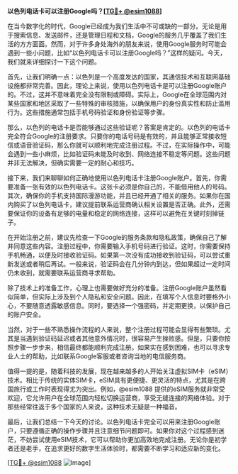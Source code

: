 **以色列电话卡可以注册Google吗？[[TG💪+ @esim1088](https://t.me/s/esim1088)]**

在当今数字化的时代，Google已经成为我们生活中不可或缺的一部分。无论是用于搜索信息、发送邮件，还是管理日程和文档，Google的服务几乎覆盖了我们生活的方方面面。然而，对于许多身处海外的朋友来说，使用Google服务时可能会遇到一些小问题，比如“以色列电话卡可以注册Google吗？”这样的疑问。今天，我们就来详细探讨一下这个问题。

首先，让我们明确一点：以色列是一个高度发达的国家，其通信技术和互联网基础设施都非常完善。因此，理论上来说，使用以色列电话卡是可以注册Google账户的。不过，这并不意味着完全没有限制或障碍。实际上，Google在全球范围内对某些国家和地区采取了一些特殊的审核措施，以确保用户的身份真实性和防止滥用行为。这些措施通常包括手机号码验证和身份验证等步骤。

那么，以色列的电话卡是否能够通过这些验证呢？答案是肯定的。以色列的电话卡完全符合Google的注册要求。只要你的电话号码是有效的，并且能够正常接收短信或语音验证码，那么你就可以顺利地完成注册过程。不过，在实际操作中，可能会遇到一些小麻烦，比如验证码未能及时收到、网络连接不稳定等问题。这些问题并非无法解决，但确实需要一定的耐心和技巧。

接下来，我们来聊聊如何正确地使用以色列电话卡注册Google账户。首先，你需要准备一张有效的以色列电话卡。这张卡必须是你自己的，不能借用他人的号码。其次，确保你的手机支持国际漫游功能，并且已经开通了相关的服务。如果你在国内购买了以色列电话卡，建议提前联系运营商确认相关设置是否正确。此外，还需要保证你的设备有足够的电量和稳定的网络连接，这样可以避免在关键时刻掉链子。

在开始注册之前，建议先检查一下Google的服务条款和隐私政策，确保自己了解并同意这些内容。注册过程中，你需要输入手机号码进行验证。这时，你需要保持手机畅通，以便及时接收验证码。如果第一次没有成功接收到验证码，可以尝试重新发送或者稍后再试。一般来说，验证码会在几分钟内到达，但如果超过一定时间仍未收到，就需要联系运营商寻求帮助。

除了技术上的准备工作，心理上也需要做好充分的准备。注册Google账户虽然看似简单，但实际上涉及到个人隐私和安全问题。因此，在填写个人信息时要格外小心，不要随意透露敏感信息。同时，要选择一个强密码，并定期更换，以保护自己的账户安全。

当然，对于一些不熟悉操作流程的人来说，整个注册过程可能会显得有些繁琐。尤其是当遇到验证码延迟或者其他意外情况时，很容易产生挫败感。但是，只要你按照步骤一步步来，相信最终都能顺利完成注册。如果实在感到困难，也可以寻求专业人士的帮助，比如联系Google客服或者咨询当地的电信服务商。

值得一提的是，随着科技的发展，现在越来越多的人开始关注虚拟SIM卡（eSIM）技术。相比于传统的实体SIM卡，eSIM具有更便捷、更灵活的特点，尤其是在跨国旅行或工作时表现得尤为突出。例如，@esim1088 提供的eSIM服务就非常受欢迎，它允许用户在全球范围内轻松切换运营商，享受无缝连接的网络体验。对于那些经常往返于多个国家的人来说，这种技术无疑是一种福音。

最后，让我们总结一下今天的讨论。以色列电话卡完全可以用来注册Google账户，只要遵循正确的操作步骤并且注意细节问题即可。如果你对这个过程感到迷茫，不妨尝试使用eSIM技术，它可以帮助你更加高效地完成注册。无论你是初学者还是老手，在追求更好的数字生活体验时，都需要不断学习和适应新的变化。

[[TG💪+ @esim1088](https://t.me/s/esim1088) ![Image](https://i.postimg.cc/4NQfJmqS/Snipaste-2025-05-13-00-14-12.png)]